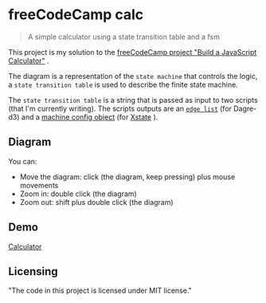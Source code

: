 # freeCodeCamp calc 
>  A simple calculator using a state transition table and a fsm 

This project is my solution to the [freeCodeCamp project "Build a JavaScript Calculator"](https://www.freecodecamp.org/learn/front-end-libraries/front-end-libraries-projects/build-a-javascript-calculator) .

The diagram is a representation of the `state machine` that controls the logic, a `state transition table` is used to describe the finite state machine.

The `state transition table`  is a string that is passed as input to two scripts (that I'm currently writing). The scripts  outputs are  an   [`edge list`](https://en.wikipedia.org/wiki/Edge_list) (for Dagre-d3) and  a [machine config object](https://xstate.js.org/docs/guides/machines.html#configuration) (for [Xstate](https://xstate.js.org/docs) ). 


## Diagram

You can: 
* Move  the diagram: click (the diagram, keep pressing) plus  mouse  movements
* Zoom in: double click (the diagram)
* Zoom out: shift plus double click (the diagram)

## Demo

[Calculator](https://diegoperezm.github.io/freecodecamp-calc/index.html)

## Licensing

"The code in this project is licensed under MIT license."
